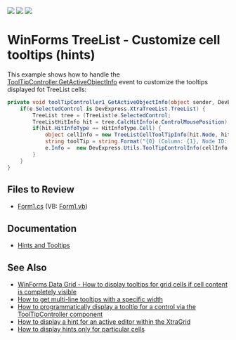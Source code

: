 <!-- default badges list -->
![](https://img.shields.io/endpoint?url=https://codecentral.devexpress.com/api/v1/VersionRange/128637428/13.1.4%2B)
[![](https://img.shields.io/badge/Open_in_DevExpress_Support_Center-FF7200?style=flat-square&logo=DevExpress&logoColor=white)](https://supportcenter.devexpress.com/ticket/details/E580)
[![](https://img.shields.io/badge/📖_How_to_use_DevExpress_Examples-e9f6fc?style=flat-square)](https://docs.devexpress.com/GeneralInformation/403183)
<!-- default badges end -->

# WinForms TreeList - Customize cell tooltips (hints)

This example shows how to handle the [ToolTipController.GetActiveObjectInfo](https://docs.devexpress.com/WindowsForms/DevExpress.Utils.ToolTipController.GetActiveObjectInfo) event to customize the tooltips displayed fot TreeList cells:

```csharp
private void toolTipController1_GetActiveObjectInfo(object sender, DevExpress.Utils.ToolTipControllerGetActiveObjectInfoEventArgs e) {
    if(e.SelectedControl is DevExpress.XtraTreeList.TreeList) {
        TreeList tree = (TreeList)e.SelectedControl;
        TreeListHitInfo hit = tree.CalcHitInfo(e.ControlMousePosition);
        if(hit.HitInfoType == HitInfoType.Cell) {
            object cellInfo = new TreeListCellToolTipInfo(hit.Node, hit.Column, null);
            string toolTip = string.Format("{0} (Column: {1}, Node ID: {2})", hit.Node[hit.Column], hit.Column.FieldName, hit.Node.Id);
            e.Info =  new DevExpress.Utils.ToolTipControlInfo(cellInfo, toolTip);                    
        }
    }
}
```


## Files to Review

* [Form1.cs](./CS/Form1.cs) (VB: [Form1.vb](./VB/Form1.vb))


## Documentation

* [Hints and Tooltips](https://docs.devexpress.com/WindowsForms/2398/common-features/tooltips)


## See Also

* [WinForms Data Grid - How to display tooltips for grid cells if cell content is completely visible](https://supportcenter.devexpress.com/ticket/details/e714/winforms-data-grid-how-to-display-tooltips-for-grid-cells-if-cell-content-is-completely)
* [How to get multi-line tooltips with a specific width](https://supportcenter.devexpress.com/ticket/details/a384/how-to-get-multi-line-tooltips-with-a-specific-width)
* [How to programmatically display a tooltip for a control via the ToolTipController component](https://supportcenter.devexpress.com/ticket/details/a555/how-to-programmatically-display-a-tooltip-for-a-control-via-the-tooltipcontroller)
* [How to display a hint for an active editor within the XtraGrid](https://supportcenter.devexpress.com/ticket/details/a2008/how-to-display-a-hint-for-an-active-editor-within-the-xtragrid)
* [How to display hints only for particular cells](https://supportcenter.devexpress.com/ticket/details/a2566/how-to-display-hints-only-for-particular-cells)
